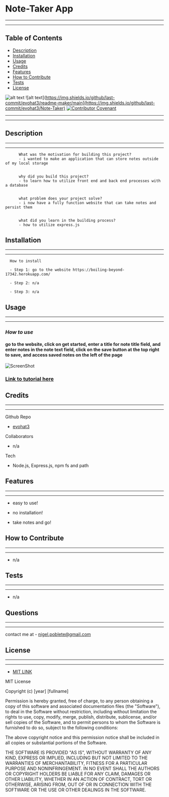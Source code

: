  
# Note-Taker App
---
---
## Table of Contents 
      
  * [Description](#description)
  * [Installation](#installation)
  * [Usage](#usage)
  * [Credits](#credits)
  * [Features](#features)
  * [How to Contribute](#how-to-contribute)
  * [Tests](#tests)
  * [License](#license)
      
    

  ![alt text](https://img.shields.io/badge/Badge-MIT%20LICENSE-brightgreen)   ![alt text](https://img.shields.io/github/last-commit/evohat3/readme-maker/main](https://img.shields.io/github/last-commit/evohat3/Note-Taker)   [![Contributor Covenant](https://img.shields.io/badge/Contributor%20Covenant-2.1-4baaaa.svg)](code_of_conduct.md)



---
---
## Description
---
---
      
          What was the motivation for building this project?
          - i wanted to make an application that can store notes outside of my local storage
      
      
          why did you build this project?
          - to learn how to utilize front end and back end processes with a database
      
      
          what problem does your project solve?
          - i now have a fully function website that can take notes and persist them
      
      
          what did you learn in the building process?
          - how to utilize express.js 
      

      
## Installation
  ---
  ---      
  
      How to install
  
      - Step 1: go to the website https://boiling-beyond-17342.herokuapp.com/
      
      - Step 2: n/a
      
      - Step 3: n/a
      
      

## Usage
---
---      
### *How to use*
#### go to the website, click on get started, enter a title for note title field, and enter notes in the note text field, click on the save button at the top right to save, and access  saved notes on the left of the page
      
![ScreenShot](https://i.imgur.com/BX1jMZi.jpg)

### [Link to tutorial here](n/a) 



## Credits
---
---     
Github Repo
* [evohat3](https://github.com/evohat3)

Collaborators
* n/a
      
Tech
* Node.js, Express.js, npm fs and path

## Features
---
---
 * easy to use!
  
 * no installation!
  
 * take notes and go!

## How to Contribute
---
---     
 *  n/a     

## Tests
---
---
* n/a

##  Questions
---
---

contact me at - nigel.poblete@gmail.com
   
  
## License 
---
---    

  *  [MIT LINK](https://choosealicense.com/licenses/mit/)

    
MIT License

Copyright (c) [year] [fullname]

Permission is hereby granted, free of charge, to any person obtaining a copy
of this software and associated documentation files (the "Software"), to deal
in the Software without restriction, including without limitation the rights
to use, copy, modify, merge, publish, distribute, sublicense, and/or sell
copies of the Software, and to permit persons to whom the Software is
furnished to do so, subject to the following conditions:

The above copyright notice and this permission notice shall be included in all
copies or substantial portions of the Software.

THE SOFTWARE IS PROVIDED "AS IS", WITHOUT WARRANTY OF ANY KIND, EXPRESS OR
IMPLIED, INCLUDING BUT NOT LIMITED TO THE WARRANTIES OF MERCHANTABILITY,
FITNESS FOR A PARTICULAR PURPOSE AND NONINFRINGEMENT. IN NO EVENT SHALL THE
AUTHORS OR COPYRIGHT HOLDERS BE LIABLE FOR ANY CLAIM, DAMAGES OR OTHER
LIABILITY, WHETHER IN AN ACTION OF CONTRACT, TORT OR OTHERWISE, ARISING FROM,
OUT OF OR IN CONNECTION WITH THE SOFTWARE OR THE USE OR OTHER DEALINGS IN THE
SOFTWARE.


